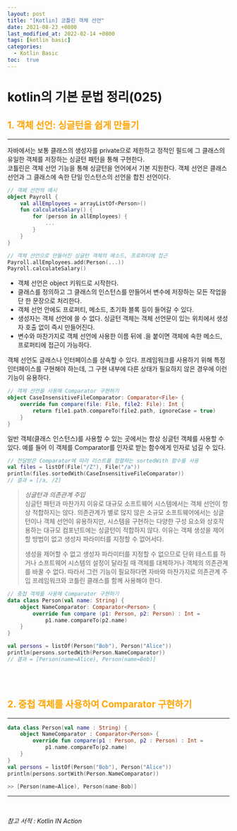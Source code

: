 ```yaml
---
layout: post
title: "[Kotlin] 코틀린 객체 선언"
date: 2021-08-23 +0800
last_modified_at: 2022-02-14 +0800
tags: [kotlin basic]
categories:
  - Kotlin Basic
toc:  true
---
```


# kotlin의 기본 문법 정리(025) 

## <span style="color:orange">1. 객체 선언: 싱글턴을 쉽게 만들기</span>  
---  

자바에서는 보통 클래스의 생성자를 private으로 제한하고 정적인 필드에 그 클래스의 유일한 객체를 저장하는 싱글턴 패턴을 통해 구현한다.  
코틀린은 객체 선언 기능을 통해 싱글턴을 언어에서 기본 지원한다. 객체 선언은 클래스 선언과 그 클래스에 속한 단일 인스턴스의 선언을 합친 선언이다.

```kotlin
// 객페 선언의 예시
object Payroll {
    val allEmployees = arrayListOf<Person>()
    fun calculateSalary() {
        for (person in allEmployees) {
            ...
        }
    }
}

// 객체 선언으로 만들어진 싱글턴 객체의 메소드, 프로퍼티에 접근
Payroll.allEmployees.add(Person(...))
Payroll.calculateSalary()
```

- 객체 선언은 object 키워드로 시작한다.  
- 클래스를 정의하고 그 클래스의 인스턴스를 만들어서 변수에 저장하는 모든 작업을 단 한 문장으로 처리한다.  
- 객체 선언 안에도 프로퍼티, 메소드, 초기화 블록 등이 들어갈 수 있다.  
- 생성자는 객체 선언에 쓸 수 없다. 싱글턴 객체는 객체 선언문이 있는 위치에서 생성자 호출 없이 즉시 만들어진다.  
- 변수와 마찬가지로 객체 선언에 사용한 이름 뒤에 .을 붙이면 객체에 속한 메소드, 프로퍼티에 접근이 가능하다.

객체 선언도 글래스나 인터페이스를 상속할 수 있다. 프레임워크를 사용하기 위해 특정 인터페이스를 구현해야 하는데, 그 구현 내부에 다른 상태가 필요하지 않은 경우에 이런 기능이 유용하다.  

```kotlin
// 객체 선언을 사용해 Comparator 구현하기
object CaseInsensitiveFileComparator: Comparator<File> {
    override fun compare(file: File, file2: File): Int {
        return file1.path.compareTo(file2.path, ignoreCase = true)
    }
}
```

일반 객체(클래스 인스턴스)를 사용할 수 있는 곳에서는 항상 싱글턴 객체를 사용할 수 있다. 예를 들어 이 객체를 Comparator를 인자로 받는 함수에게 인자로 넘길 수 있다.
```kotlin
// 전달받은 Comparator에 따라 리스트를 정렬하는 sortedWith 함수를 사용
val files = listOf(File("/Z"), File("/a"))
println(files.sortedWith(CaseInsensitiveFileComparator))
// 결과 = [/a, /Z]
```

> _싱글턴과 의존관계 주입_  
> 싱글턴 패턴과 마찬가지 이유로 대규모 소프트웨어 시스템에서는 객체 선언이 항상 적합하지는 않다. 
> 의존관계가 별로 많지 않은 소규모 소프트웨어에서는 싱글턴이나 객체 선언이 유용하지만, 시스템을 구현하는 다양한 구성 요소와 상호작용하는 대규모 컴포넌트에는 싱글턴이 적합하지 않다. 이유는 객체 생성을 제어할 방법이 없고 생성자 파라미터를 지정할 수 없어서다.  
>  
> 생성을 제어할 수 없고 생성자 파라미터를 지정할 수 없으므로 단위 테스트를 하거나 소프트웨어 시스템의 설정이 달라질 때 객체를 대체하거나 객체의 의존관계를 바꿀 수 없다. 따라서 그런 기능이 필요하다면 자바와 마찬가지로 의존관계 주입 프레임워크와 코틀린 클래스를 함께 사용해야 한다.  

```kotlin
// 중첩 객체를 사용해 Comparator 구현하기
data class Person(val name: String) {
    object NameComparator: Comparator<Person> {
        override fun compare (p1: Person, p2: Person) : Int = 
            p1.name.compareTo(p2.name)
    }
}

val persons = listOf(Person("Bob"), Person("Alice"))
println(persons.sortedWith(Person.NameComparator))
// 결과 = [Person(name=Alice), Person(name=Bob)]
```
<br><br>

## <span style="color:orange">2. 중첩 객체를 사용하여 Comparator 구현하기</span>  
---

```kotlin
data class Person(val name : String) {
    object NameComparator : Comparator<Person> {
        override fun compare(p1 : Person, p2 : Person) : Int = 
            p1.name.compareTo(p2.name)
    }
}
val persons = listOf(Person("Bob"), Person("Alice"))
println(persons.sortWith(Person.NameComparator))

>> [Person(name=Alice), Person(name-Bob)]
```

---

<br>

*참고 서적 : Kotlin IN Action*